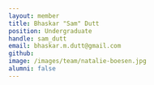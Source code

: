 ```yaml
---
layout: member
title: Bhaskar "Sam" Dutt
position: Undergraduate
handle: sam_dutt
email: bhaskar.m.dutt@gmail.com
github:
image: /images/team/natalie-boesen.jpg
alumni: false
---
```

